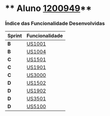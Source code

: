 ** Aluno  [1200949](./)** 
===============================


### Índice das Funcionalidade Desenvolvidas ###


| Sprint | Funcionalidade     |
|--------|--------------------|
| **B**  | [US1001](US1001/US1001.md) |
| **B**  | [US1004](US1004/US1004.md) |
| **C**  | [US1501](US1501/US1501.md) |
| **C**  | [US1901](US1901/US1901.md) |
| **C**  | [US3000](US3000/US3000.md) |
| **D**  | [US1502](US1502/US1502.md) |
| **D**  | [US1902](US1902/US1902.md) |
| **D**  | [US3501](US3501/US3501.md) |
| **D**  | [US5100](US5100/US5100.md) |
